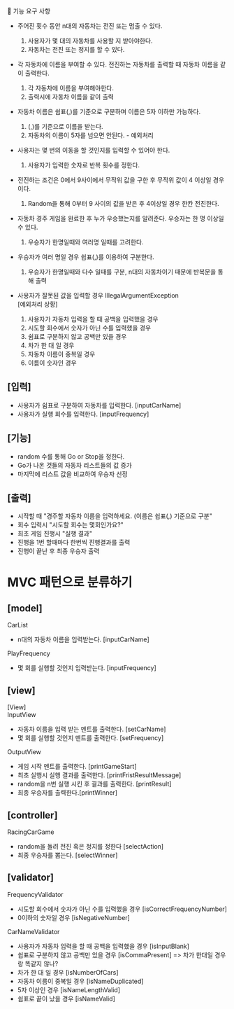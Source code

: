 🚀 기능 요구 사항
- 주어진 횟수 동안 n대의 자동차는 전진 또는 멈출 수 있다.  
    1. 사용자가 몇 대의 자동차를 사용할 지 받아야한다.
    2. 자동차는 전진 또는 정지를 할 수 있다.  
    

- 각 자동차에 이름을 부여할 수 있다. 전진하는 자동차를 출력할 때 자동차 이름을 같이 출력한다.
    1. 각 자동차에 이름을 부여해야한다.
    2.  출력시에 자동차 이름을 같이 출력
  
  
- 자동차 이름은 쉼표(,)를 기준으로 구분하며 이름은 5자 이하만 가능하다.
  1. (,)를 기준으로 이름을 받는다.
  2. 자동차의 이름이 5자를 넘으면 안된다.  - 예외처리
    

- 사용자는 몇 번의 이동을 할 것인지를 입력할 수 있어야 한다.
  1. 사용자가 입력한 숫자로 반복 횟수를 정한다.
    

- 전진하는 조건은 0에서 9사이에서 무작위 값을 구한 후 무작위 값이 4 이상일 경우이다.
    1. Random을 통해 0부터 9 사이의 값을 받은 후 4이상일 경우 한칸 전진한다.
  

- 자동차 경주 게임을 완료한 후 누가 우승했는지를 알려준다. 우승자는 한 명 이상일 수 있다.
   1. 우승자가 한명일때와 여러명 일때를 고려한다.  
  
  
- 우승자가 여러 명일 경우 쉼표(,)를 이용하여 구분한다.  
  1. 우승자가 한명일때와 다수 일때를 구분, n대의 자동차이기 때문에 반복문을 통해 출력
     

- 사용자가 잘못된 값을 입력할 경우 IllegalArgumentException   
  [예외처리 상황]
  1.  사용자가 자동차 입력을 할 때 공백을 입력했을 경우
  2. 시도할 회수에서 숫자가 아닌 수를 입력했을 경우
  3. 쉼표로 구분하지 않고 공백만 있을 경우
  4. 차가 한 대 일 경우
  5. 자동차 이름이 중복일 경우
  6. 이름이 숫자인 경우
  
## [입력]  
- 사용자가 쉼표로 구분하여 자동차를 입력한다. [inputCarName]
- 사용자가 실행 회수를 입력한다. [inputFrequency]
  
## [기능]
-  random 수를 통해 Go or Stop을 정한다.
- Go가 나온 것들의 자동차 리스트들의 값 증가
- 마지막에 리스트 값을 비교하여 우승자 선정
  
## [출력]
- 시작할 때 "경주할 자동차 이름을 입력하세요. (이름은 쉼표(,) 기준으로 구분"
- 회수 입력시 "시도할 회수는 몇회인가요?"
- 최초 게임 진행시 "실행 결과"
- 진행을 1번 할때마다 한번씩 진행결과를 출력
- 진행이 끝난 후 최종 우승자 출력

# MVC 패턴으로 분류하기  
## [model]  
CarList
- n대의 자동차 이름을 입력받는다. [inputCarName]

PlayFrequency
- 몇 회를 실행할 것인지 입력받는다. [inputFrequency]
    
## [view]
[View]  
InputView
- 자동차 이름을 입력 받는 멘트를 출력한다. [setCarName]
- 몇 회를 실행할 것인지 멘트를 출력한다. [setFrequency]

OutputView
- 게임 시작 멘트를 출력한다. [printGameStart]
- 최초 실행시 실행 결과를 출력한다. [printFristResultMessage]
- random을 n번 실행 시킨 후 결과를 출력한다. [printResult]
- 최종 우승자를 출력한다.[printWinner]  

## [controller]
RacingCarGame
- random을 돌려 전진 혹은 정지를 정한다 [selectAction]
- 최종 우승자를 뽑는다. [selectWinner]  
  
## [validator]  
FrequencyValidator
- 시도할 회수에서 숫자가 아닌 수를 입력했을 경우 [isCorrectFrequencyNumber]
- 0이하의 숫자일 경우 [isNegativeNumber]

CarNameValidator
- 사용자가 자동차 입력을 할 때 공백을 입력했을 경우 [isInputBlank]
- 쉼표로 구분하지 않고 공백만 있을 경우 [isCommaPresent] => 차가 한대일 경우랑 똑같지 않나?
- 차가 한 대 일 경우 [isNumberOfCars]
- 자동차 이름이 중복일 경우 [isNameDuplicated]
- 5자 이상인 경우 [isNameLengthValid]
- 쉼표로 끝이 났을 경우  [isNameValid]
